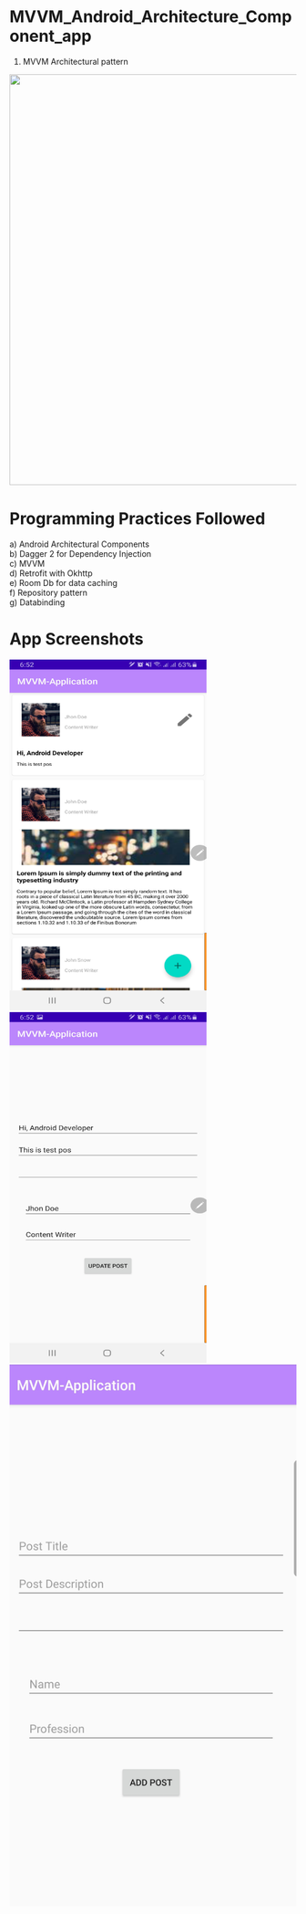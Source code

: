 # MVVM_Android_Architecture_Component_app
1. MVVM Architectural pattern
<img src="https://miro.medium.com/max/2400/1*-yY0l4XD3kLcZz0rO1sfRA.png" width="960" height="720" />

# Programming Practices Followed
a) Android Architectural Components <br/>
b) Dagger 2 for Dependency Injection <br/>
c) MVVM <br/>
d) Retrofit with Okhttp <br/>
e) Room Db for data caching <br/>
f) Repository pattern <br/>
g) Databinding

# App Screenshots
<img src="https://raw.githubusercontent.com/rezaulkhan111/MVVM_Android_Architecture_Component_app/master/Screenshot_20210422-185230_MVVM-Application.jpg" width="346" height="615" />

<img src="https://raw.githubusercontent.com/rezaulkhan111/MVVM_Android_Architecture_Component_app/master/Screenshot_20210422-185241_MVVM-Application.jpg" width="346" height="615" />

<img src="https://raw.githubusercontent.com/rezaulkhan111/MVVM_Android_Architecture_Component_app/master/SmartSelect_20210422-184802_MVVM-Application.jpg" />
